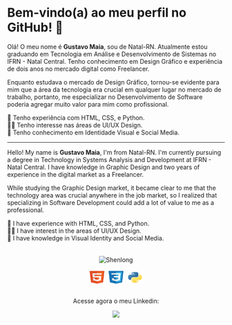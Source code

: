 # Bem-vindo(a) ao meu perfil no GitHub! 🐉

Olá! O meu nome é __Gustavo Maia__, sou de Natal-RN. Atualmente estou graduando em Tecnologia em Análise e Desenvolvimento de Sistemas no IFRN - Natal Central. Tenho conhecimento em Design Gráfico e experiência de dois anos no mercado digital como Freelancer.

Enquanto estudava o mercado de Design Gráfico, tornou-se evidente para mim que a área da tecnologia era crucial em qualquer lugar no mercado de trabalho, portanto, me especializar no Desenvolvimento de Software poderia agregar muito valor para mim como profissional.

🚀 Tenho experiência com HTML, CSS, e Python.<br> 
🤟🏽 Tenho interesse nas áreas de UI/UX Design.<br>
🧠 Tenho conhecimento em Identidade Visual e Social Media.
***
Hello! My name is __Gustavo Maia__, I'm from Natal-RN. I'm currently pursuing a degree in Technology in Systems Analysis and Development at IFRN - Natal Central. I have knowledge in Graphic Design and two years of experience in the digital market as a Freelancer. 

While studying the Graphic Design market, it became clear to me that the technology area was crucial anywhere in the job market, so I realized that specializing in Software Development could add a lot of value to me as a professional. 

🚀 I have experience with HTML, CSS, and Python.<br> 
🤟🏽 I have interest in the areas of UI/UX Design.<br> 
🧠 I have knowledge in Visual Identity and Social Media.
  
</div>
<div align="center" style="display: inline_block"><br>
  <img align="center" alt="Shenlong" src="https://github.com/user-attachments/assets/a67f670d-30cc-4f39-a9f9-5da04858961c">
</div>

<div align="center" style="display: inline_block"><br>
  <img align="center" alt="Rafa-HTML" height="30" width="40" src="https://raw.githubusercontent.com/devicons/devicon/master/icons/html5/html5-original.svg">
  <img align="center" alt="Rafa-CSS" height="30" width="40" src="https://raw.githubusercontent.com/devicons/devicon/master/icons/css3/css3-original.svg">
  <img align="center" alt="Rafa-Python" height="30" width="40" src="https://raw.githubusercontent.com/devicons/devicon/master/icons/python/python-original.svg">
</div>
<br>

<p align="center">Acesse agora o meu Linkedin:</p>
<div align="center" style="display: inline_block">
  <a href="www.linkedin.com/in/gustavomaiaa" target="_blank"><img src="https://img.shields.io/badge/-LinkedIn-%230077B5?style=for-the-badge&logo=linkedin&logoColor=white" target="_blank"></a> 
</div>



<!--<div align="center" height="10em">
 
![adad ad](https://ssr-contributions-svg.vercel.app/_/gusttavokr?chart=3dbar&gap=0.6&scale=2&flatten=2&animation=wave&animation_duration=1&animation_delay=0.05&animation_amplitude=20&animation_frequency=0.5&animation_wave_center=10_0&format=svg&weeks=30&theme=green)
</div>



 

<!--
**gusttavokr/gusttavokr** is a ✨ _special_ ✨ repository because its `README.md` (this file) appears on your GitHub profile.

Here are some ideas to get you started:

- 🔭 I’m currently working on ...
- 🌱 I’m currently learning ...
- 👯 I’m looking to collaborate on ...
- 🤔 I’m looking for help with ...
- 💬 Ask me about ...
- 📫 How to reach me: ...
- 😄 Pronouns: ...
- ⚡ Fun fact: ...
-->
